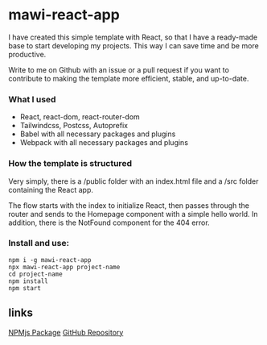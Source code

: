 # mawi-react-app

I have created this simple template with React, so that I have a ready-made base to start developing my projects. This way I can save time and be more productive.

Write to me on Github with an issue or a pull request if you want to contribute to making the template more efficient, stable, and up-to-date.

### What I used
- React, react-dom, react-router-dom
- Tailwindcss, Postcss, Autoprefix
- Babel with all necessary packages and plugins
- Webpack with all necessary packages and plugins

### How the template is structured
Very simply, there is a /public folder with an index.html file and a /src folder containing the React app.

The flow starts with the index to initialize React, then passes through the router and sends to the Homepage component with a simple hello world. In addition, there is the NotFound component for the 404 error.

### Install and use:
```
npm i -g mawi-react-app
npx mawi-react-app project-name
cd project-name
npm install
npm start
```

## links

[NPMjs Package](https://www.npmjs.com/package/mawi-react-app)
[GitHub Repository](https://github.com/MawiDev)
